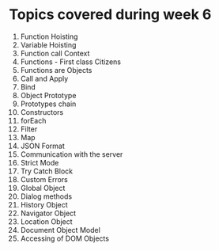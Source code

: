 # Topics covered during week 6

1. Function Hoisting
2. Variable Hoisting
3. Function call Context
4. Functions - First class Citizens
5. Functions are Objects
6. Call and Apply
7. Bind
8. Object Prototype
9. Prototypes chain
10. Constructors
11. forEach
12. Filter
13. Map
14. JSON Format
15. Communication with the server
16. Strict Mode
17. Try Catch Block
18. Custom Errors
19. Global Object
20. Dialog methods
21. History Object
22. Navigator Object
23. Location Object
24. Document Object Model
25. Accessing of DOM Objects